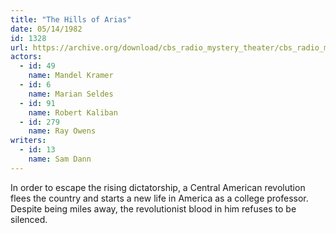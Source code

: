 ```yaml
---
title: "The Hills of Arias"
date: 05/14/1982
id: 1328
url: https://archive.org/download/cbs_radio_mystery_theater/cbs_radio_mystery_theater-1301-1350.zip/cbs_radio_mystery_theater-1301-1350%2Fcbsrmt_1328_hills_of_arias.mp3
actors:  
  - id: 49
    name: Mandel Kramer  
  - id: 6
    name: Marian Seldes  
  - id: 91
    name: Robert Kaliban  
  - id: 279
    name: Ray Owens
writers:  
  - id: 13
    name: Sam Dann
---
```

In order to escape the rising dictatorship, a Central American revolution flees the country and starts a new life in America as a college professor. Despite being miles away, the revolutionist blood in him refuses to be silenced.